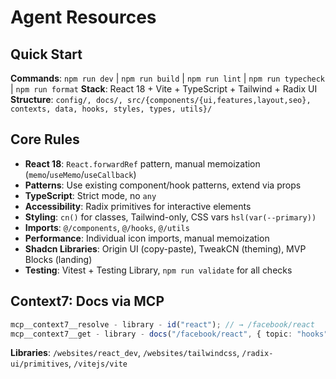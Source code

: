# Agent Resources

## Quick Start

**Commands**: `npm run dev` | `npm run build` | `npm run lint` | `npm run typecheck` | `npm run format`
**Stack**: React 18 + Vite + TypeScript + Tailwind + Radix UI
**Structure**: `config/, docs/, src/{components/{ui,features,layout,seo}, contexts, data, hooks, styles, types, utils}/`

## Core Rules

- **React 18**: `React.forwardRef` pattern, manual memoization (`memo`/`useMemo`/`useCallback`)
- **Patterns**: Use existing component/hook patterns, extend via props
- **TypeScript**: Strict mode, no `any`
- **Accessibility**: Radix primitives for interactive elements
- **Styling**: `cn()` for classes, Tailwind-only, CSS vars `hsl(var(--primary))`
- **Imports**: `@/components`, `@/hooks`, `@/utils`
- **Performance**: Individual icon imports, manual memoization
- **Shadcn Libraries**: Origin UI (copy-paste), TweakCN (theming), MVP Blocks (landing)
- **Testing**: Vitest + Testing Library, `npm run validate` for all checks

## Context7: Docs via MCP

```typescript
mcp__context7__resolve - library - id("react"); // → /facebook/react
mcp__context7__get - library - docs("/facebook/react", { topic: "hooks" });
```

**Libraries**: `/websites/react_dev`, `/websites/tailwindcss`, `/radix-ui/primitives`, `/vitejs/vite`
